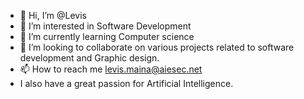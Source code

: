 - 👋 Hi, I’m @Levis
- 👀 I’m interested in Software Development
- 🌱 I’m currently learning Computer science
- 💞️ I’m looking to collaborate on various projects related to software development and Graphic design.
- 📫 How to reach me levis.maina@aiesec.net
- I also have a great passion for Artificial Intelligence.

<!---
Levis003/Levis003 is a ✨ special ✨ repository because its `README.md` (this file) appears on your GitHub profile.
You can click the Preview link to take a look at your changes.
--->
